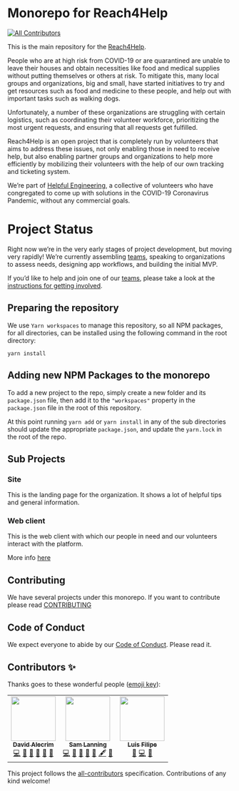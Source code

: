 # Monorepo for Reach4Help
<!-- ALL-CONTRIBUTORS-BADGE:START - Do not remove or modify this section -->
[![All Contributors](https://img.shields.io/badge/all_contributors-3-orange.svg?style=flat-square)](#contributors-)
<!-- ALL-CONTRIBUTORS-BADGE:END -->

This is the main repository for the [Reach4Help](https://reach4help.org/).

People who are at high risk from COVID-19 or are quarantined are unable to leave their houses and obtain necessities like food and medical supplies without putting themselves or others at risk. To mitigate this, many local groups and organizations, big and small, have started initiatives to try and get resources such as food and medicine to these people, and help out with important tasks such as walking dogs.

Unfortunately, a number of these organizations are struggling with certain logistics, such as coordinating their volunteer workforce, prioritizing the most urgent requests, and ensuring that all requests get fulfilled.

Reach4Help is an open project that is completely run by volunteers that aims to address these issues, not only enabling those in need to receive help, but also enabling partner groups and organizations to help more efficiently by mobilizing their volunteers with the help of our own tracking and ticketing system.

We’re part of [Helpful Engineering](https://www.helpfulengineering.org/),
a collective of volunteers who have congregated to come up with solutions in the COVID-19 Coronavirus Pandemic, without any commercial goals.

# Project Status
Right now we’re in the very early stages of project development, but moving very rapidly! We’re currently assembling [teams](https://github.com/covidaidapp/info#project-team), speaking to organizations to assess needs, designing app workflows, and building the initial MVP.

If you’d like to help and join one of our [teams](https://github.com/covidaidapp/info#project-team), please take a look at the [instructions for getting involved](https://github.com/covidaidapp/info#get-involved).

## Preparing the repository

We use `Yarn workspaces` to manage this repository,
so all NPM packages,
for all directories,
can be installed using the following command in the root directory:

```
yarn install
```

## Adding new NPM Packages to the monorepo

To add a new project to the repo,
simply create a new folder and its `package.json` file,
then add it to the `"workspaces"` property in the `package.json` file in the
root of this repository.

At this point running `yarn add` or `yarn install` in any of the sub directories
should update the appropriate `package.json`,
and update the `yarn.lock` in the root of the repo.

## Sub Projects

### Site
This is the landing page for the organization. It shows a lot of helpful tips and general information.

### Web client
This is the web client with which our people in need and our volunteers interact with the platform.

More info [here](web-client/README.md)

## Contributing

We have several projects under this monorepo. If you want to contribute please read [CONTRIBUTING](CONTRIBUTING.md)

## Code of Conduct

We expect everyone to abide by our [Code of Conduct](CODE_OF_CONDUCT.md). Please read it.

## Contributors ✨

Thanks goes to these wonderful people ([emoji key](https://allcontributors.org/docs/en/emoji-key)):

<!-- ALL-CONTRIBUTORS-LIST:START - Do not remove or modify this section -->
<!-- prettier-ignore-start -->
<!-- markdownlint-disable -->
<table>
  <tr>
    <td align="center"><a href="https://github.com/comoser"><img src="https://avatars2.githubusercontent.com/u/5495320?v=4" width="100px;" alt=""/><br /><sub><b>David Alecrim</b></sub></a><br /><a href="https://github.com/reach4help/reach4help/commits?author=comoser" title="Code">💻</a> <a href="https://github.com/reach4help/reach4help/commits?author=comoser" title="Documentation">📖</a> <a href="#ideas-comoser" title="Ideas, Planning, & Feedback">🤔</a> <a href="#maintenance-comoser" title="Maintenance">🚧</a> <a href="https://github.com/reach4help/reach4help/pulls?q=is%3Apr+reviewed-by%3Acomoser" title="Reviewed Pull Requests">👀</a> <a href="#projectManagement-comoser" title="Project Management">📆</a></td>
    <td align="center"><a href="https://sam.lanni.ng"><img src="https://avatars0.githubusercontent.com/u/3319932?v=4" width="100px;" alt=""/><br /><sub><b>Sam Lanning</b></sub></a><br /><a href="https://github.com/reach4help/reach4help/commits?author=s0" title="Code">💻</a> <a href="https://github.com/reach4help/reach4help/commits?author=s0" title="Documentation">📖</a> <a href="#ideas-s0" title="Ideas, Planning, & Feedback">🤔</a> <a href="#maintenance-s0" title="Maintenance">🚧</a> <a href="https://github.com/reach4help/reach4help/pulls?q=is%3Apr+reviewed-by%3As0" title="Reviewed Pull Requests">👀</a> <a href="#content-s0" title="Content">🖋</a> <a href="#projectManagement-s0" title="Project Management">📆</a></td>
    <td align="center"><a href="https://www.linkedin.com/in/luis-oliveira-tech/"><img src="https://avatars0.githubusercontent.com/u/9373787?v=4" width="100px;" alt=""/><br /><sub><b>Luis Filipe</b></sub></a><br /><a href="https://github.com/reach4help/reach4help/commits?author=luisFilipePT" title="Documentation">📖</a> <a href="https://github.com/reach4help/reach4help/commits?author=luisFilipePT" title="Code">💻</a> <a href="#ideas-luisFilipePT" title="Ideas, Planning, & Feedback">🤔</a></td>
  </tr>
</table>

<!-- markdownlint-enable -->
<!-- prettier-ignore-end -->
<!-- ALL-CONTRIBUTORS-LIST:END -->

This project follows the [all-contributors](https://github.com/all-contributors/all-contributors) specification. Contributions of any kind welcome!